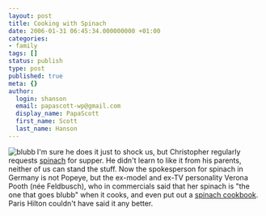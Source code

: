 ```yaml
---
layout: post
title: Cooking with Spinach
date: 2006-01-31 06:45:34.000000000 +01:00
categories:
- family
tags: []
status: publish
type: post
published: true
meta: {}
author:
  login: shanson
  email: papascott-wp@gmail.com
  display_name: PapaScott
  first_name: Scott
  last_name: Hanson
---
```

<p><a href="http://www.amazon.de/exec/obidos/redirect?link_code=as2&amp;path=ASIN/3774216096&amp;tag=papascott-21&amp;camp=1638&amp;creative=6742"><img src="http://images.amazon.com/images/P/3774216096.03._AA_SCTZZZZZZZ_.gif" border="0" alt="blubb" align="left" /></a> I'm sure he does it just to shock us, but Christopher regularly requests <a href="http://www.iglo.de/index.asp?m1=3&amp;m2=0" title="Willkommen bei iglo">spinach</a> for supper. He didn't learn to like it from his parents, neither of us can stand the stuff. Now the spokesperson for spinach in Germany is not Popeye, but the ex-model and ex-TV personality Verona Pooth (n&eacute;e  Feldbusch), who in commercials said that her spinach is "the one that goes blubb" when it cooks, and even put out a <a href="http://www.amazon.de/exec/obidos/redirect?link_code=as2&amp;path=ASIN/3774216096&amp;tag=papascott-21&amp;camp=1638&amp;creative=6742">spinach cookbook</a>. Paris Hilton couldn't have said it any better.</p>
